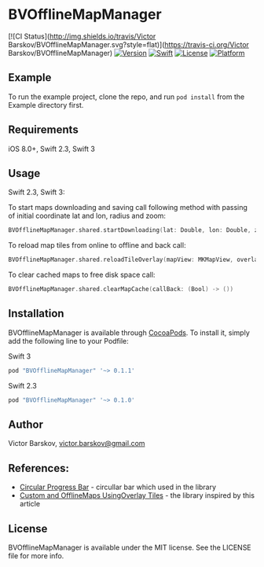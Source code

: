# BVOfflineMapManager

[![CI Status](http://img.shields.io/travis/Victor Barskov/BVOfflineMapManager.svg?style=flat)](https://travis-ci.org/Victor Barskov/BVOfflineMapManager)
[![Version](https://img.shields.io/cocoapods/v/BVOfflineMapManager.svg?style=flat)](http://cocoapods.org/pods/BVOfflineMapManager)
[![Swift](https://img.shields.io/badge/swift-3-orange.svg?style=flat)](https://developer.apple.com/swift/)
[![License](https://img.shields.io/cocoapods/l/BVOfflineMapManager.svg?style=flat)](http://cocoapods.org/pods/BVOfflineMapManager)
[![Platform](https://img.shields.io/cocoapods/p/BVOfflineMapManager.svg?style=flat)](http://cocoapods.org/pods/BVOfflineMapManager)

## Example

To run the example project, clone the repo, and run `pod install` from the Example directory first.

## Requirements

iOS 8.0+, Swift 2.3, Swift 3

## Usage 

Swift 2.3, Swift 3: 

To start maps downloading and saving call following method with passing of initial coordinate lat and lon, radius and zoom: 

```swift
BVOfflineMapManager.shared.startDownloading(lat: Double, lon: Double, zoom: CustomMapZoom, radius: CustomMapRadius)
```
To reload map tiles from online to offline and back call: 

```swift
BVOfflineMapManager.shared.reloadTileOverlay(mapView: MKMapView, overlayType: CustomMapTileOverlayType?)
```

To clear cached maps to free disk space call:

```swift
BVOfflineMapManager.shared.clearMapCache(callBack: (Bool) -> ())
```

## Installation

BVOfflineMapManager is available through [CocoaPods](http://cocoapods.org). To install
it, simply add the following line to your Podfile:

Swift 3

```ruby
pod "BVOfflineMapManager" '~> 0.1.1'
```
Swift 2.3

```ruby
pod "BVOfflineMapManager" '~> 0.1.0'
```

## Author

Victor Barskov, victor.barskov@gmail.com

## References: 

* [Circular Progress Bar] - circullar bar which used in the library
* [Custom and OfflineMaps UsingOverlay Tiles] - the library inspired by this article 

## License

BVOfflineMapManager is available under the MIT license. See the LICENSE file for more info.

[Custom and OfflineMaps UsingOverlay Tiles]: <http://www.viggiosoft.com/blog/blog/2014/01/21/custom-and-offline-maps-using-overlay-tiles/>
[Circular Progress Bar]: <https://github.com/kentya6/KYCircularProgress>
